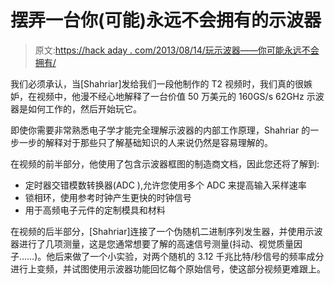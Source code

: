 # 摆弄一台你(可能)永远不会拥有的示波器

> 原文:[https://hack aday . com/2013/08/14/玩示波器——你可能永远不会拥有/](https://hackaday.com/2013/08/14/playing-with-an-oscilloscope-youll-probably-never-own/)

我们必须承认，当[Shahriar]发给我们一段他制作的 T2 视频时，我们真的很嫉妒，在视频中，他漫不经心地解释了一台价值 50 万美元的 160GS/s 62GHz 示波器是如何工作的，然后开始玩它。

即使你需要非常熟悉电子学才能完全理解示波器的内部工作原理，Shahriar 的一步一步的解释对于那些只了解基础知识的人来说仍然是容易理解的。

在视频的前半部分，他使用了包含示波器框图的制造商文档，因此您还将了解到:

*   定时器交错模数转换器(ADC ),允许您使用多个 ADC 来提高输入采样速率
*   锁相环，使用参考时钟产生更快的时钟信号
*   用于高频电子元件的定制模具和材料

在视频的后半部分，[Shahriar]连接了一个伪随机二进制序列发生器，并使用示波器进行了几项测量，这是您通常想要了解的高速信号测量(抖动、视觉质量因子……)。他后来做了一个小实验，对两个随机的 3.12 千兆比特/秒信号的频率成分进行上变频，并试图使用示波器功能回忆每个原始信号，使这部分视频更难跟上。